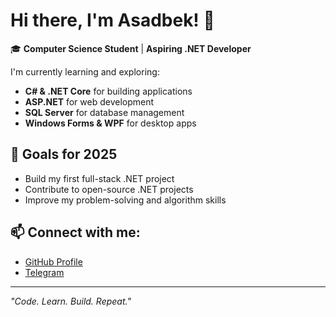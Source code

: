 # Hi there, I'm Asadbek! 👋

🎓 **Computer Science Student** | **Aspiring .NET Developer**

I'm currently learning and exploring:
- **C# & .NET Core** for building applications
- **ASP.NET** for web development
- **SQL Server** for database management
- **Windows Forms & WPF** for desktop apps

## 🚀 Goals for 2025
- Build my first full-stack .NET project
- Contribute to open-source .NET projects
- Improve my problem-solving and algorithm skills

## 📫 Connect with me:
- [GitHub Profile](https://github.com/MrTolipov)
- [Telegram](https://t.me/Asadbek_Tolipov)

---

*"Code. Learn. Build. Repeat."*
